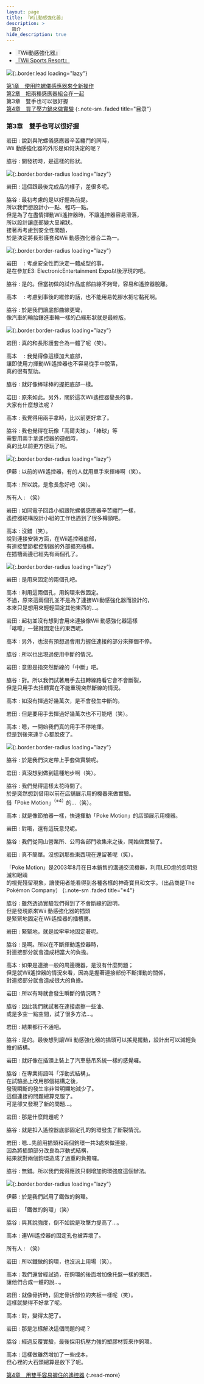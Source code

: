 ```yaml
---
layout: page
title: 『Wii動感強化器』
description: >
  简介
hide_description: true
---
```


<nav class="pagination heading clearfix" role="navigation">
  <ul>
    <li class="pagination-item">
      <a style="background-color:rgba(225,224,224,0.3);">
        『Wii動感強化器』
      </a>
    </li>
    <li class="pagination-item">
      <a href="../../vol2/1/">
        『Wii Sports Resort』
      </a>
    </li>
  </ul>
</nav>

![](/interviews/cht-hk/wii/wiisportsresort/vol1/img/wsr_interview_title_3.jpg){:.border.lead loading="lazy"}

[第1章　使用陀螺儀感應器來全新操作](1.md)<br>
[第2章　把兩種感應器組合在一起](2.md)<br>
第3章　雙手也可以很好握<br>
[第4章　買了壓力鍋來做實驗](4.md)
{:.note-sm .faded title="目录"}

### 第3章　雙手也可以很好握

岩田
: 說到與陀螺儀感應器辛苦纏鬥的同時，<br>Wii 動感強化器的外形是如何決定的呢？

脇谷
: 開發初時，是這樣的形狀。

![](/interviews/cht-hk/wii/wiisportsresort/vol1/img/wsr_interview_11.jpg){:.border.border-radius loading="lazy"}

岩田
: 這個跟最後完成品的樣子，差很多呢。 

脇谷
: 最初考慮的是以好握為前提。<br>所以我們想設計小一點、輕巧一點。<br>但是為了在盡情揮動Wii遙控器時，不讓遙控器容易滑落，<br>所以設計讓底部變大呈裙狀。<br>接著再考慮到安全性問題，<br>於是決定將長形護套和Wii 動感強化器合二為一。

![](/interviews/cht-hk/wii/wiisportsresort/vol1/img/wsr_interview_12.jpg){:.border.border-radius loading="lazy"}

岩田　
: 考慮安全性而決定一體成型的事，<br>是在參加E3: ElectronicEntertainment Expo以後浮現的吧。

脇谷
: 是的。但當初做的試作品底部曲線不夠彎，容易和遙控器脫離。

高本　
: 考慮到事後的維修的話，也不能用易乾膠水把它黏死啊。 

脇谷
: 於是我們讓底部曲線更彎，<br>像汽車的輪胎鑲進車輪一樣的凸緣形狀就是最終版。

![](/interviews/cht-hk/wii/wiisportsresort/vol1/img/wsr_interview_13.jpg){:.border.border-radius loading="lazy"}

岩田
: 真的和長形護套合為一體了呢（笑）。 

高本　
: 我覺得像這樣加大底部，<br>讓即使用力揮動Wii遙控器也不容易從手中脫落，<br>真的很有幫助。 

脇谷
: 就好像棒球棒的握把底部一樣。 

岩田
: 原來如此。另外，關於這次Wii遙控器變長的事，<br>大家有什麼想法呢？ 

高本
: 我覺得用兩手拿時，比以前更好拿了。

脇谷
: 我也覺得在玩像「高爾夫球」、「棒球」等<br>需要用兩手拿遙控器的遊戲時，<br>真的比以前更方便玩了呢。 

![](/interviews/cht-hk/wii/wiisportsresort/vol1/img/wsr_interview_14.jpg){:.border.border-radius loading="lazy"}

伊藤
: 以前的Wii遙控器，有的人就用單手來揮棒啊（笑）。

高本
: 所以說，是愈長愈好吧（笑）。 

所有人
: （笑） 

岩田
: 如同電子回路小組跟陀螺儀感應器辛苦纏鬥一樣，<br>遙控器結構設計小組的工作也遇到了很多樽頸吧。 

高本
: 沒錯（笑）。<br>說到連接安裝方面，在Wii遙控器底部，<br>有連接雙節棍控制器的外部擴充插槽。<br>在插槽兩邊已經先有兩個孔了。 

![](/interviews/cht-hk/wii/wiisportsresort/vol1/img/wsr_interview_15.jpg){:.border.border-radius loading="lazy"}

岩田
: 是用來固定的兩個孔吧。 

高本
: 利用這兩個孔，用鉤環來做固定。<br>不過，原來這兩個孔並不是為了連接Wii動感強化器而設計的，<br>本來只是想用來輕輕固定其他東西的…。 

岩田
: 起初並沒有想到會用來連接像Wii 動感強化器這樣<br>「喀嚓」一聲就固定住的東西呢。 

高本
: 另外，也沒有預想過會用力握住連接的部分來揮個不停。 

脇谷
: 所以也出現過使用中斷的情況。 

岩田
: 意思是指突然斷線的「中斷」吧。 

脇谷
: 對。所以我們試著用手去扭轉線路看它會不會斷裂，<br>但是只用手去扭轉實在不能重現突然斷線的情況。 

高本
: 如沒有揮過好幾萬次，是不會發生中斷的。

岩田
: 但是要用手去揮過好幾萬次也不可能吧（笑）。

高本
: 嗯，一開始我們真的用手不停地揮。<br>但是到後來連手心都脫皮了。

![](/interviews/cht-hk/wii/wiisportsresort/vol1/img/wsr_interview_16.jpg){:.border.border-radius loading="lazy"}

脇谷
: 於是我們決定帶上手套做實驗呢。 

岩田
: 真沒想到做到這種地步啊（笑）。

脇谷
: 我們覺得這樣太花時間了。<br>於是突然想到借用以前在店舖展示用的機器來做實驗。<br>借「Poke Motion」<sup>（※4）</sup>的…（笑）。 

高本
: 就是像節拍器一樣，快速揮動「Poke Motion」的店頭展示用機器。 

岩田
: 對哦，還有這玩意兒呢。 

脇谷
: 我們從岡山營業所、公司各部門收集來之後，開始做實驗了。 

岩田
: 真不簡單。沒想到那些東西現在還留著呢（笑）。

「Poke Motion」是2003年8月在日本銷售的溝通交流機器，利用LED燈的忽明忽滅和眼睛<br>的視覺殘留現象，讓使用者能看得到各種各樣的神奇寶貝和文字。（出品商是The Pokémon Company） 
{:.note-sm .faded title="※4"}

脇谷
: 雖然透過實驗我們得到了不會斷線的證明，<br>但是發現原來Wii 動感強化器的插頭<br>是緊緊地固定在Wii遙控器的插槽裏。 

岩田
: 緊緊地，就是說牢牢地固定著呢。 

脇谷
: 是啊。所以在不斷揮動遙控器時，<br>對連接部分就會造成相當大的負擔。 

高本
: 如果是連接一般的周邊機器，是沒有什麼問題；<br>但是就Wii遙控器的情況來看，因為是握著連接部份不斷揮動的關係，<br>對連接部分就會造成很大的負擔。 

岩田
: 所以有時就會發生瞬斷的情況嗎？ 

脇谷
: 因此我們就試著在連接處擦一些油、<br>或是多空一點空間，試了很多方法…。 

岩田
: 結果都行不通吧。 

脇谷
: 是的。最後想到讓Wii 動感強化器的插頭可以搖晃擺動，設計出可以減輕負擔的結構。

岩田
: 就好像在插頭上裝上了汽車懸吊系統一樣的感覺囉。 

脇谷
: 在專業術語叫「浮動式結構」。<br>在試驗品上改用那個結構之後，<br>發現瞬斷的發生率非常明顯地減少了。<br>這個連接的問題總算克服了。<br>可是卻又發現了新的問題…。 

岩田
: 那是什麼問題呢？ 

脇谷
: 就是扣入遙控器底部固定孔的鉤環發生了斷裂情況。 

岩田
: 嗯…先前用插頭和兩個鉤環一共3處來做連接，<br>因為將插頭部分改良為浮動式結構，<br>結果就對兩個鉤環造成了過重的負擔囉。 

脇谷
: 無錯。所以我們覺得應該只剩增加鉤環強度這個辦法。 

![](/interviews/cht-hk/wii/wiisportsresort/vol1/img/wsr_interview_17.jpg){:.border.border-radius loading="lazy"}

伊藤
: 於是我們試用了鐵做的鉤環。

岩田
: 「鐵做的鉤環」（笑）　

脇谷
: 與其說強度，倒不如說是攻擊力提高了…。 

高本
: 連Wii遙控器的固定孔也被弄壞了。

所有人
: （笑）

岩田
: 所以鐵做的鉤環，也沒派上用場（笑）。

高本
: 我們還曾經試過，在鉤環的後面增加像托盤一樣的東西，<br>讓他們合成一體的說…。 

岩田
: 就像骨折時，固定骨折部位的夾板一樣呢（笑）。<br>這樣就變得不好拿了呢。

高本
: 對，變得太肥了。

岩田
: 那是怎樣解決這個問題的呢？

脇谷
: 經過反覆實驗，最後採用抗壓力強的塑膠材質來作鉤環。

高本
: 這樣做雖然增加了一些成本，<br>但心裡的大石頭總算是放下了呢。

[第4章　用雙手容易握住的遙控器](4.md)
{:.read-more}